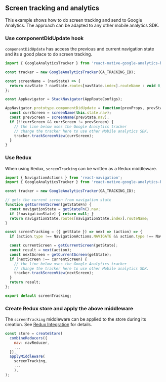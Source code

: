 ## Screen tracking and analytics

This example shows how to do screen tracking and send to Google Analytics. The approach can be adapted to any other mobile analytics SDK. 

### Use componentDidUpdate hook

`componentDidUpdate` has access the previous and current navigation state and its a good place to do screen tracking.

```js
import { GoogleAnalyticsTracker } from 'react-native-google-analytics-bridge';

const tracker = new GoogleAnalyticsTracker(GA_TRACKING_ID);

const screenName = (navState) => {
  return navState ? navState.routes[navState.index].routeName : void 0;
};

const AppNavigator = StackNavigator(AppRouteConfigs);

AppNavigator.prototype.componentDidUpdate = function(prevProps, prevState) {
  const currScreen = screenName(this.state.nav);
  const prevScreen = screenName(prevState.nav);
  if (!!currScreen && currScreen != prevScreen) {
    // the line below uses the Google Analytics tracker
    // change the tracker here to use other Mobile analytics SDK.
    tracker.trackScreenView(currScreen);
  }
}
```

### Use Redux

When using Redux, `screenTracking` can be written as a Redux middleware.

```js
import { NavigationActions } from 'react-navigation';
import { GoogleAnalyticsTracker } from 'react-native-google-analytics-bridge';

const tracker = new GoogleAnalyticsTracker(GA_TRACKING_ID);

// gets the current screen from navigation state
function getCurrentScreen(getStateFn) {
  const navigationState = getStateFn().nav;
  if (!navigationState) { return null; }
  return navigationState.routes[navigationState.index].routeName;
}

const screenTracking = ({ getState }) => next => (action) => {
  if (action.type !== NavigationActions.NAVIGATE && action.type !== NavigationActions.BACK)) return next(action);

  const currentScreen = getCurrentScreen(getState);
  const result = next(action);
  const nextScreen = getCurrentScreen(getState);
  if (nextScreen !== currentScreen) {
    // the line below uses the Google Analytics tracker
    // change the tracker here to use other Mobile analytics SDK.
    tracker.trackScreenView(nextScreen);
  }
  return result;
};

export default screenTracking;
```

### Create Redux store and apply the above middleware

The `screenTracking` middleware can be applied to the store during its creation. See [Redux Integration](Redux-Integration.md) for details.

```js
const store = createStore(
  combineReducers({
    nav: navReducer,
    ...
  }),
  applyMiddleware(
    screenTracking,
    ...
    ),
);
```
